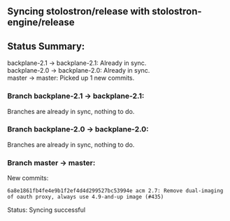 ## Syncing stolostron/release with stolostron-engine/release

## Status Summary:

backplane-2.1 -> backplane-2.1: Already in sync.  
backplane-2.0 -> backplane-2.0: Already in sync.  
master -> master: Picked up 1 new commits.  

### Branch backplane-2.1 -> backplane-2.1:

Branches are already in sync, nothing to do.

### Branch backplane-2.0 -> backplane-2.0:

Branches are already in sync, nothing to do.

### Branch master -> master:

New commits:

```
6a8e1861fb4fe4e9b1f2ef4d4d299527bc53994e acm 2.7: Remove dual-imaging of oauth proxy, always use 4.9-and-up image (#435)
```

Status: Syncing successful
